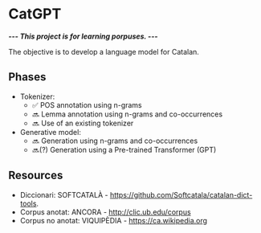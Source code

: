 # CatGPT

***--- This project is for learning porpuses. ---***

The objective is to develop a language model for Catalan.

## Phases
- Tokenizer:
  - ✅ POS annotation using n-grams
  - 🔜 Lemma annotation using n-grams and co-occurrences
  - 🔜 Use of an existing tokenizer
- Generative model:
  - 🔜 Generation using n-grams and co-occurrences
  - 🔜(?) Generation using a Pre-trained Transformer (GPT)
  
## Resources
- Diccionari: SOFTCATALÀ - https://github.com/Softcatala/catalan-dict-tools.
- Corpus anotat: ANCORA - http://clic.ub.edu/corpus
- Corpus no anotat: VIQUIPÈDIA - https://ca.wikipedia.org
